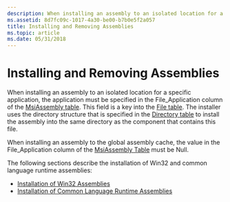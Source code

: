 ```yaml
---
description: When installing an assembly to an isolated location for a specific application, the application must be specified in the File\_Application column of the MsiAssembly table.
ms.assetid: 8d7fc09c-1017-4a30-be00-b7b0e5f2a057
title: Installing and Removing Assemblies
ms.topic: article
ms.date: 05/31/2018
---
```


# Installing and Removing Assemblies

When installing an assembly to an isolated location for a specific application, the application must be specified in the File\_Application column of the [MsiAssembly table](msiassembly-table.md). This field is a key into the [File table](file-table.md). The installer uses the directory structure that is specified in the [Directory table](directory-table.md) to install the assembly into the same directory as the component that contains this file.

When installing an assembly to the global assembly cache, the value in the File\_Application column of the [MsiAssembly Table](msiassembly-table.md) must be Null.

The following sections describe the installation of Win32 and common language runtime assemblies:

-   [Installation of Win32 Assemblies](installation-of-win32-assemblies.md)
-   [Installation of Common Language Runtime Assemblies](installation-of-common-language-runtime-assemblies.md)

 

 



